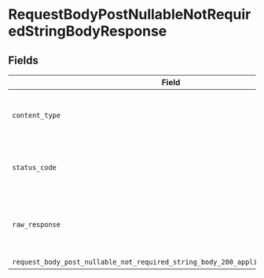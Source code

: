 # RequestBodyPostNullableNotRequiredStringBodyResponse


## Fields

| Field                                                                                                                                                                                | Type                                                                                                                                                                                 | Required                                                                                                                                                                             | Description                                                                                                                                                                          |
| ------------------------------------------------------------------------------------------------------------------------------------------------------------------------------------ | ------------------------------------------------------------------------------------------------------------------------------------------------------------------------------------ | ------------------------------------------------------------------------------------------------------------------------------------------------------------------------------------ | ------------------------------------------------------------------------------------------------------------------------------------------------------------------------------------ |
| `content_type`                                                                                                                                                                       | *Optional[str]*                                                                                                                                                                      | :heavy_check_mark:                                                                                                                                                                   | HTTP response content type for this operation                                                                                                                                        |
| `status_code`                                                                                                                                                                        | *Optional[int]*                                                                                                                                                                      | :heavy_check_mark:                                                                                                                                                                   | HTTP response status code for this operation                                                                                                                                         |
| `raw_response`                                                                                                                                                                       | [requests.Response](https://requests.readthedocs.io/en/latest/api/#requests.Response)                                                                                                | :heavy_minus_sign:                                                                                                                                                                   | Raw HTTP response; suitable for custom response parsing                                                                                                                              |
| `request_body_post_nullable_not_required_string_body_200_application_json_object`                                                                                                    | [Optional[operations.RequestBodyPostNullableNotRequiredStringBody200ApplicationJSON]](undefined/models/operations/requestbodypostnullablenotrequiredstringbody200applicationjson.md) | :heavy_minus_sign:                                                                                                                                                                   | OK                                                                                                                                                                                   |